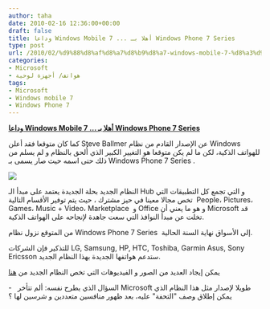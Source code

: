 ```yaml
---
author: taha
date: 2010-02-16 12:36:00+00:00
draft: false
title: وداعا Windows Mobile 7 ... أهلا بـ Windows Phone 7 Series
type: post
url: /2010/02/%d9%88%d8%af%d8%a7%d8%b9%d8%a7-windows-mobile-7-%d8%a3%d9%87%d9%84%d8%a7-%d8%a8%d9%80-windows-phone-7-series/
categories:
- Microsoft
- هواتف/ أجهزة لوحية
tags:
- Microsoft
- Windows mobile 7
- Windows Phone 7
---
```


[**وداعا Windows Mobile 7 ... أهلا بـ Windows Phone 7 Series**](https://www.it-scoop.com/2010/02/%d9%88%d8%af%d8%a7%d8%b9%d8%a7-windows-mobile-7-%d8%a3%d9%87%d9%84%d8%a7-%d8%a8%d9%80-windows-phone-7-series/)


كما كان متوقعا فقد أعلن Steve Ballmer عن الإصدار القادم من نظام Windows للهواتف الذكية، لكن ما لم يكن متوقعا هو التغيير الكبير الذي أُلحق بالنظام و لم يسلم من ذلك حتى اسمه حيث صار يسمى بـ Windows Phone 7 Series .

[![](https://www.it-scoop.com/wp-content/uploads/2010/02/microsoft_windowsphone7.jpg)
](https://www.it-scoop.com/2010/02/%d9%88%d8%af%d8%a7%d8%b9%d8%a7-windows-mobile-7-%d8%a3%d9%87%d9%84%d8%a7-%d8%a8%d9%80-windows-phone-7-series/)

النظام الجديد بحلة الجديدة يعتمد على مبدأ الـ Hub و التي تجمع كل التطبيقات التي تخص مجالا معينا في حيز مشترك ، حيث يتم توفير الأقسام التالية  People، Pictures، Games، Music + Video، Marketplace  و Office و هو ما يعني أن Microsoft قد تخلت عن مبدأ النوافذ التي سعت جاهدة لإنجاحه على الهواتف الذكية.

من المتوقع نزول نظام Windows Phone 7 Series  إلى الأسواق نهاية السنة الحالية.

للتذكير فإن الشركات LG, Samsung, HP, HTC, Toshiba, Garmin Asus, Sony Ericsson ستدعم هواتفها الجديدة بهذا النظام الجديد.

يمكن إيجاد العديد من الصور و الفيديوهات التي تخص النظام الجديد من [هنا](http://www.engadget.com/2010/02/15/windows-phone-7-series-hands-on-and-impressions/)

-   السؤال الذي يطرح نفسه: ألم تتأخر Microsoft طويلا لإصدار مثل هذا النظام الذي يمكن إطلاق وصف "التحفة" عليه، بعد ظهور منافسين متعددين و شرسين لها ؟
